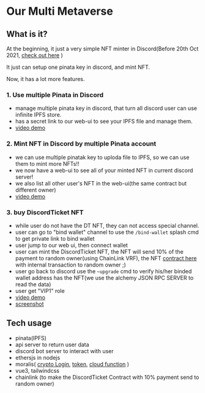 # Our Multi Metaverse

## What is it?

At the beginning, it just a very simple NFT minter in Discord(Before 20th Oct 2021, [check out here](https://github.com/ntb-hackthon/mars-asia-hackathon-2021) )

It just can setup one pinata key in discord, and mint NFT.

Now, it has a lot more features.

### 1. Use multiple Pinata in Discord

- manage multiple pinata key in discord, that turn all discord user can use infinite IPFS store.
- has a secret link to our web-ui to see your IPFS file and manage them.
- [video demo](https://github.com/ntb-hackthon/hackthon-demo/video/upload-file-to-ipfs-in-discord.mov)

### 2. Mint NFT in Discord by multiple Pinata account

- we can use multiple pinatak key to uploda file to IPFS, so we can use them to mint more NFTs!!
- we now have a web-ui to see all of your minted NFT in current discord server!
- we also list all other user's NFT in the web-ui(the same contract but different owner)
- [video demo](https://github.com/ntb-hackthon/hackthon-demo/video/mint-nft-in-discord-with-multiple-pinata-key.mov)

### 3. buy DiscordTicket NFT

- while user do not have the DT NFT, they can not access special channel.
- user can go to "bind wallet" channel to use the `/bind-wallet` splash cmd to get private link to bind wallet
- user jump to our web ui, then connect wallet
- user can mint the DiscordTicket NFT, the NFT will send 10% of the payment to random owner(using ChainLink VRF), the NFT [contract here](https://mumbai.polygonscan.com/address/0xe32c9dc41ae44e2f8793395bf95793507ae4d83b#internaltx) with internal transaction to random owner ;)
- user go back to discord use the `~upgrade` cmd to verify his/her binded wallet address has the NFT(we use the alchemy JSON RPC SERVER to read the data)
- user get "VIP1" role
- [video demo](https://www.youtube.com/watch?v=h-ciHrgki40)
- [screenshot](https://github.com/ntb-hackthon/hackthon-demo/screenshot/discord-ticket)

## Tech usage

- pinata(IPFS)
- api server to return user data
- discord bot server to interact with user
- ethersjs in nodejs
- moralis( [crypto Login](https://docs.moralis.io/moralis-server/users/crypto-login), [token](https://docs.moralis.io/moralis-server/web3-sdk/token), [cloud function](https://docs.moralis.io/moralis-server/cloud-code/cloud-functions) )
- vue3, tailwindcss
- chainlink (to make the DiscordTicket Contract with 10% payment send to random owner)
